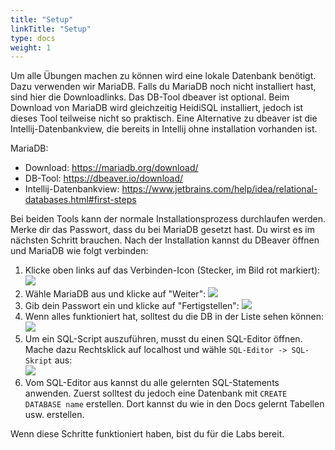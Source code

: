 ```yaml
---
title: "Setup"
linkTitle: "Setup"
type: docs
weight: 1
---
```


Um alle Übungen machen zu können wird eine lokale Datenbank benötigt. Dazu verwenden wir MariaDB. Falls du MariaDB noch
nicht installiert hast, sind hier die Downloadlinks. Das DB-Tool dbeaver ist optional. Beim Download von MariaDB wird
gleichzeitig HeidiSQL installiert, jedoch ist dieses Tool teilweise nicht so praktisch. Eine Alternative zu dbeaver ist
die Intellij-Datenbankview, die bereits in Intellij ohne installation vorhanden ist.

MariaDB:

- Download: https://mariadb.org/download/
- DB-Tool: https://dbeaver.io/download/
- Intellij-Datenbankview: https://www.jetbrains.com/help/idea/relational-databases.html#first-steps

Bei beiden Tools kann der normale Installationsprozess durchlaufen werden. Merke dir das Passwort, dass du bei MariaDB
gesetzt hast. Du wirst es im nächsten Schritt brauchen. Nach der Installation kannst du DBeaver öffnen und MariaDB
wie folgt verbinden:

1. Klicke oben links auf das Verbinden-Icon (Stecker, im Bild rot markiert):
   ![](../images/Neue_Verbindung.PNG)
2. Wähle MariaDB aus und klicke auf "Weiter":
   ![](../images/DB_Auswahl.PNG)
3. Gib dein Passwort ein und klicke auf "Fertigstellen":
   ![](../images/Connection.PNG)
4. Wenn alles funktioniert hat, solltest du die DB in der Liste sehen können:
   ![](../images/Ende.PNG)
5. Um ein SQL-Script auszuführen, musst du einen SQL-Editor öffnen. Mache dazu Rechtsklick auf localhost und wähle
   `SQL-Editor -> SQL-Skript` aus:  
    ![](../images/SQL-Editor.PNG)
6. Vom SQL-Editor aus kannst du alle gelernten SQL-Statements anwenden. Zuerst solltest du jedoch eine Datenbank mit
   `CREATE DATABASE name` erstellen. Dort kannst du wie in den Docs gelernt Tabellen usw. erstellen.

Wenn diese Schritte funktioniert haben, bist du für die Labs bereit.
